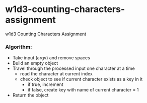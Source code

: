 # w1d3-counting-characters-assignment
w1d3 Counting Characters Assignment


### Algorithm:

- Take input (argv) and remove spaces
- Build an empty object
- Travel through the processed input one character at a time
  - read the character at current index
  - check object to see if current character exists as a key in it
    - if true, increment
    - if false, create key with name of current character = 1
- Return the object
